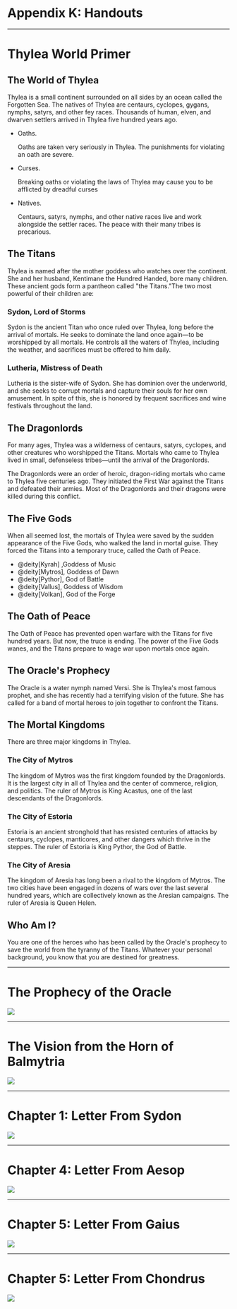 <div class="rd__b  rd__b--0">
    <h1 class="rd__h rd__h--0" data-title-index="2312"><span class="entry-title-inner">Appendix K: Handouts</span></h1>
    <hr class="rd__hr rd__hr--section">
    <div class="rd__b  rd__b--0">
        <h1 class="rd__h rd__h--0" data-title-index="2313"><span class="entry-title-inner">Thylea World Primer</span></h1>
        <div class="rd__b  rd__b--1">
            <h2 class="rd__h rd__h--1" data-title-index="2314"><span class="entry-title-inner">The World of Thylea</span></h2>
            <p>Thylea is a small continent surrounded on all sides by an ocean called the Forgotten Sea. The natives of Thylea are centaurs, cyclopes, gygans, nymphs, satyrs, and other fey races. Thousands of human, elven, and dwarven settlers arrived in Thylea five hundred years ago.</p>
            <div class="rd__b  rd__b--2">
                <ul class="rd__list">
                    <li class="rd__li ">
                        <p><span class="entry-title-inner">Oaths.</span></p>
                        <p>Oaths are taken very seriously in Thylea. The punishments for violating an oath are severe.</p>
                        <div class="rd__spc-inline-post">
                            <p></p>
                        </div>
                    </li>
                    <li class="rd__li ">
                        <p><span class="entry-title-inner">Curses.</span></p>
                        <p>Breaking oaths or violating the laws of Thylea may cause you to be afflicted by dreadful curses</p>
                        <div class="rd__spc-inline-post">
                            <p></p>
                        </div>
                    </li>
                    <li class="rd__li ">
                        <p><span class="entry-title-inner">Natives.</span></p>
                        <p>Centaurs, satyrs, nymphs, and other native races live and work alongside the settler races. The peace with their many tribes is precarious.</p>
                        <div class="rd__spc-inline-post">
                            <p></p>
                        </div>
                    </li>
                </ul>
            </div>
        </div>
        <div class="rd__b  rd__b--1">
            <h2 class="rd__h rd__h--1" data-title-index="2318"><span class="entry-title-inner">The Titans</span></h2>
            <p>Thylea is named after the mother goddess who watches over the continent. She and her husband, Kentimane the Hundred Handed, bore many children. These ancient gods form a pantheon called "the Titans."The two most powerful of their children are:</p>
            <div class="rd__b  rd__b--2">
                <h3 class="rd__h rd__h--2" data-title-index="2319"><span class="entry-title-inner">Sydon, Lord of Storms</span></h3>
                <p>Sydon is the ancient Titan who once ruled over Thylea, long before the arrival of mortals. He seeks to dominate the land once again—to be worshipped by all mortals. He controls all the waters of Thylea, including the weather, and sacrifices must be offered to him daily.</p>
            </div>
            <div class="rd__b  rd__b--2">
                <h3 class="rd__h rd__h--2" data-title-index="2320"><span class="entry-title-inner">Lutheria, Mistress of Death</span></h3>
                <p>Lutheria is the sister-wife of Sydon. She has dominion over the underworld, and she seeks to corrupt mortals and capture their souls for her own amusement. In spite of this, she is honored by frequent sacrifices and wine festivals throughout the land.</p>
            </div>
        </div>
        <div class="rd__b  rd__b--1">
            <h2 class="rd__h rd__h--1" data-title-index="2321"><span class="entry-title-inner">The Dragonlords</span></h2>
            <p>For many ages, Thylea was a wilderness of centaurs, satyrs, cyclopes, and other creatures who worshipped the Titans. Mortals who came to Thylea lived in small, defenseless tribes—until the arrival of the Dragonlords.</p>
            <p>The Dragonlords were an order of heroic, dragon-riding mortals who came to Thylea five centuries ago. They initiated the First War against the Titans and defeated their armies. Most of the Dragonlords and their dragons were killed during this conflict.</p>
        </div>
        <div class="rd__b  rd__b--1">
            <h2 class="rd__h rd__h--1" data-title-index="2322"><span class="entry-title-inner">The Five Gods</span></h2>
            <p>When all seemed lost, the mortals of Thylea were saved by the sudden appearance of the Five Gods, who walked the land in mortal guise. They forced the Titans into a temporary truce, called the Oath of Peace.</p>
            <ul class="rd__list">
                <li class="rd__li ">@deity[Kyrah] ,Goddess of Music</li>
                <li class="rd__li ">@deity[Mytros], Goddess of Dawn</li>
                <li class="rd__li ">@deity[Pythor], God of Battle</li>
                <li class="rd__li ">@deity[Vallus], Goddess of Wisdom</li>
                <li class="rd__li ">@deity[Volkan], God of the Forge</li>
            </ul>
        </div>
        <div class="rd__b  rd__b--1">
            <h2 class="rd__h rd__h--1" data-title-index="2323"><span class="entry-title-inner">The Oath of Peace</span></h2>
            <p>The Oath of Peace has prevented open warfare with the Titans for five hundred years. But now, the truce is ending. The power of the Five Gods wanes, and the Titans prepare to wage war upon mortals once again.</p>
        </div>
        <div class="rd__b  rd__b--1">
            <h2 class="rd__h rd__h--1" data-title-index="2324"><span class="entry-title-inner">The Oracle's Prophecy</span></h2>
            <p>The Oracle is a water nymph named Versi. She is Thylea's most famous prophet, and she has recently had a terrifying vision of the future. She has called for a band of mortal heroes to join together to confront the Titans.</p>
        </div>
        <div class="rd__b  rd__b--1">
            <h2 class="rd__h rd__h--1" data-title-index="2325"><span class="entry-title-inner">The Mortal Kingdoms</span></h2>
            <p>There are three major kingdoms in Thylea.</p>
            <div class="rd__b  rd__b--2">
                <h3 class="rd__h rd__h--2" data-title-index="2326"><span class="entry-title-inner">The City of Mytros</span></h3>
                <p>The kingdom of Mytros was the first kingdom founded by the Dragonlords. It is the largest city in all of Thylea and the center of commerce, religion, and politics. The ruler of Mytros is King Acastus, one of the last descendants of the Dragonlords.</p>
            </div>
            <div class="rd__b  rd__b--2">
                <h3 class="rd__h rd__h--2" data-title-index="2327"><span class="entry-title-inner">The City of Estoria</span></h3>
                <p>Estoria is an ancient stronghold that has resisted centuries of attacks by centaurs, cyclopes, manticores, and other dangers which thrive in the steppes. The ruler of Estoria is King Pythor, the God of Battle.</p>
            </div>
            <div class="rd__b  rd__b--2">
                <h3 class="rd__h rd__h--2" data-title-index="2328"><span class="entry-title-inner">The City of Aresia</span></h3>
                <p>The kingdom of Aresia has long been a rival to the kingdom of Mytros. The two cities have been engaged in dozens of wars over the last several hundred years, which are collectively known as the Aresian campaigns. The ruler of Aresia is Queen Helen.</p>
            </div>
        </div>
        <div class="rd__b  rd__b--1">
            <h2 class="rd__h rd__h--1" data-title-index="2329"><span class="entry-title-inner">Who Am I?</span></h2>
            <p>You are one of the heroes who has been called by the Oracle's prophecy to save the world from the tyranny of the Titans. Whatever your personal background, you know that you are destined for greatness.</p>
        </div>
    </div>
    <hr class="rd__hr rd__hr--section">
    <div class="rd__b  rd__b--0">
        <h1 class="rd__h rd__h--0" data-title-index="2330"><span class="entry-title-inner">The Prophecy of the Oracle</span></h1>
        <div class="float-clear">
            <p></p>
        </div>
        <div>
            <div class="rd__wrp-image relative">
                <img class="rd__image" src="https://raw.githubusercontent.com/TheGiddyLimit/homebrew/master/_img/ArcanumWorldsOdysseyoftheDragonlords/Handouts_TheProphecyOfTheOracle.webp">
            </div>
        </div>
    </div>
    <hr class="rd__hr rd__hr--section">
    <div class="rd__b  rd__b--0">
        <h1 class="rd__h rd__h--0" data-title-index="2331"><span class="entry-title-inner">The Vision from the Horn of Balmytria</span></h1>
        <div class="float-clear">
            <p></p>
        </div>
        <div>
            <div class="rd__wrp-image relative">
                <img class="rd__image" src="https://raw.githubusercontent.com/TheGiddyLimit/homebrew/master/_img/ArcanumWorldsOdysseyoftheDragonlords/Handouts_TheVisionFromTheHornOfBalmytria.webp">
            </div>
        </div>
    </div>
    <hr class="rd__hr rd__hr--section">
    <div class="rd__b  rd__b--0">
        <h1 class="rd__h rd__h--0" data-title-index="2332"><span class="entry-title-inner">Chapter 1: Letter From Sydon</span></h1>
        <div class="float-clear">
            <p></p>
        </div>
        <div>
            <div class="rd__wrp-image relative">
                <img class="rd__image" src="https://raw.githubusercontent.com/TheGiddyLimit/homebrew/master/_img/ArcanumWorldsOdysseyoftheDragonlords/Handouts_Chapter1LetterFromSydon.webp">
            </div>
        </div>
    </div>
    <hr class="rd__hr rd__hr--section">
    <div class="rd__b  rd__b--0">
        <h1 class="rd__h rd__h--0" data-title-index="2333"><span class="entry-title-inner">Chapter 4: Letter From Aesop</span></h1>
        <div class="float-clear">
            <p></p>
        </div>
        <div>
            <div class="rd__wrp-image relative">
                <img class="rd__image" src="https://raw.githubusercontent.com/TheGiddyLimit/homebrew/master/_img/ArcanumWorldsOdysseyoftheDragonlords/Handouts_Chapter4LetterFromAesop.webp">
            </div>
        </div>
    </div>
    <hr class="rd__hr rd__hr--section">
    <div class="rd__b  rd__b--0">
        <h1 class="rd__h rd__h--0" data-title-index="2334"><span class="entry-title-inner">Chapter 5: Letter From Gaius</span></h1>
        <div class="float-clear">
            <p></p>
        </div>
        <div>
            <div class="rd__wrp-image relative">
                <img class="rd__image" src="https://raw.githubusercontent.com/TheGiddyLimit/homebrew/master/_img/ArcanumWorldsOdysseyoftheDragonlords/Handouts_Chapter5LetterFromGaius.webp">
            </div>
        </div>
    </div>
    <hr class="rd__hr rd__hr--section">
    <div class="rd__b  rd__b--0">
        <h1 class="rd__h rd__h--0" data-title-index="2335"><span class="entry-title-inner">Chapter 5: Letter From Chondrus</span></h1>
        <div class="float-clear">
            <p></p>
        </div>
        <div>
            <div class="rd__wrp-image relative">
                <img class="rd__image" src="https://raw.githubusercontent.com/TheGiddyLimit/homebrew/master/_img/ArcanumWorldsOdysseyoftheDragonlords/Handouts_Chapter5LetterFromChondrus.webp">
            </div>
        </div>
    </div>
</div>